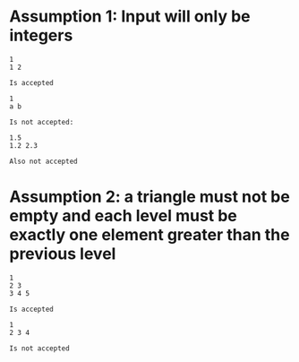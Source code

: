 # Assumption 1: Input will only be integers

```
1 
1 2

Is accepted

1
a b

Is not accepted:

1.5 
1.2 2.3

Also not accepted
```


# Assumption 2: a triangle must not be empty and each level must be exactly one element greater than the previous level

```
1
2 3
3 4 5

Is accepted

1
2 3 4

Is not accepted
```